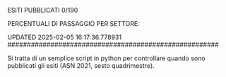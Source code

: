 ESITI PUBBLICATI 0/190 

PERCENTUALI DI PASSAGGIO PER SETTORE:

UPDATED 2025-02-05 16:17:36.778931
###################################################### 

Si tratta di un semplice script in python per controllare quando sono pubblicati gli esiti (ASN 2021, sesto quadrimestre).

